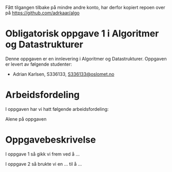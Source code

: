 Fått tilgangen tilbake på mindre andre konto, har derfor kopiert repoen over på https://github.com/adrkaar/algo

# Obligatorisk oppgave 1 i Algoritmer og Datastrukturer

Denne oppgaven er en innlevering i Algoritmer og Datastrukturer. 
Oppgaven er levert av følgende studenter:
* Adrian Karlsen, S336133, S336133@oslomet.no

# Arbeidsfordeling

I oppgaven har vi hatt følgende arbeidsfordeling:

Alene på oppgaven

# Oppgavebeskrivelse

I oppgave 1 så gikk vi frem ved å ...

I oppgave 2 så brukte vi en ... til å ...
